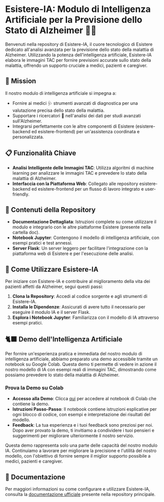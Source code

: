 # Esistere-IA: Modulo di Intelligenza Artificiale per la Previsione dello Stato di Alzheimer 🧠💜

Benvenuti nella repository di Esistere-IA, il cuore tecnologico di Esistere dedicato all'analisi avanzata per la previsione dello stato della malattia di Alzheimer. Utilizzando la potenza dell'intelligenza artificiale, Esistere-IA elabora le immagini TAC per fornire previsioni accurate sullo stato della malattia, offrendo un supporto cruciale a medici, pazienti e caregiver.

## 🌟 Mission

Il nostro modulo di intelligenza artificiale si impegna a:
- Fornire ai medici 🩺 strumenti avanzati di diagnostica per una valutazione precisa dello stato della malattia.
- Supportare i ricercatori 🔬 nell'analisi dei dati per studi avanzati sull'Alzheimer.
- Integrarsi perfettamente con le altre componenti di Esistere (esistere-backend ed esistere-frontend) per un'assistenza coordinata e personalizzata.

## 📋 Funzionalità Chiave

- **Analisi Intelligente delle Immagini TAC**: Utilizza algoritmi di machine learning per analizzare le immagini TAC e prevedere lo stato della malattia di Alzheimer.
- **Interfaccia con la Piattaforma Web**: Collegato alle repository esistere-backend ed esistere-frontend per un flusso di lavoro integrato e user-friendly.

## 📘 Contenuti della Repository

- **Documentazione Dettagliata**: Istruzioni complete su come utilizzare il modulo e integrarlo con le altre piattaforme Esistere (presente nella cartella doc).
- **Notebook Jupyter**: Contengono il modello di intelligenza artificiale, con esempi pratici e test annessi.
- **Server Flask**: Un server leggero per facilitare l'integrazione con la piattaforma web di Esistere e per l'esecuzione delle analisi.

## 🚀 Come Utilizzare Esistere-IA

Per iniziare con Esistere-IA e contribuire al miglioramento della vita dei pazienti affetti da Alzheimer, segui questi passi:

1. **Clona la Repository**: Accedi al codice sorgente e agli strumenti di Esistere-IA.
2. **Installa le Dipendenze**: Assicurati di avere tutto il necessario per eseguire il modulo IA e il server Flask.
3. **Esplora i Notebook Jupyter**: Familiarizza con il modello di IA attraverso esempi pratici.

## 🐈‍⬛ Demo dell'Intelligenza Artificiale

Per fornire un'esperienza pratica e immediata del nostro modulo di intelligenza artificiale, abbiamo preparato una demo accessibile tramite un notebook su Google Colab. Questa demo ti permette di vedere in azione il nostro modello di IA con esempi reali di immagini TAC, dimostrando come possiamo prevedere lo stato della malattia di Alzheimer.

### Prova la Demo su Colab

- **Accesso alla Demo**: Clicca [qui](https://colab.research.google.com/drive/todo) per accedere al notebook di Colab che contiene la demo.
- **Istruzioni Passo-Passo**: Il notebook contiene istruzioni esplicative per ogni blocco di codice, con esempi e interpretazione dei risultati del modello.
- **Feedback**: La tua esperienza e i tuoi feedback sono preziosi per noi. Dopo aver provato la demo, ti invitiamo a condividere i tuoi pensieri e suggerimenti per migliorare ulteriormente il nostro servizio.

Questa demo rappresenta solo una parte delle capacità del nostro modulo IA. Continuiamo a lavorare per migliorare la precisione e l'utilità del nostro modello, con l'obiettivo di fornire sempre il miglior supporto possibile a medici, pazienti e caregiver.

## 📖 Documentazione
Per maggiori informazioni su come configurare e utilizzare Esistere-IA, consulta la [documentazione ufficiale](https://github.com/Esistere/Esistere/tree/main/Documentazione) presente nella repository principale.

